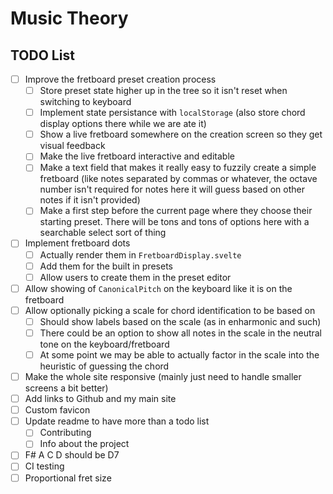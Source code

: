 # Music Theory

## TODO List

- [ ] Improve the fretboard preset creation process
  - [ ] Store preset state higher up in the tree so it isn't reset when switching to keyboard
  - [ ] Implement state persistance with `localStorage` (also store chord display options there while we are ate it)
  - [ ] Show a live fretboard somewhere on the creation screen so they get visual feedback
  - [ ] Make the live fretboard interactive and editable
  - [ ] Make a text field that makes it really easy to fuzzily create a simple fretboard (like notes separated by commas or whatever, the octave number isn't required for notes here it will guess based on other notes if it isn't provided)
  - [ ] Make a first step before the current page where they choose their starting preset. There will be tons and tons of options here with a searchable select sort of thing
- [ ] Implement fretboard dots
  - [ ] Actually render them in `FretboardDisplay.svelte`
  - [ ] Add them for the built in presets
  - [ ] Allow users to create them in the preset editor
- [ ] Allow showing of `CanonicalPitch` on the keyboard like it is on the fretboard
- [ ] Allow optionally picking a scale for chord identification to be based on
  - [ ] Should show labels based on the scale (as in enharmonic and such)
  - [ ] There could be an option to show all notes in the scale in the neutral tone on the keyboard/fretboard
  - [ ] At some point we may be able to actually factor in the scale into the heuristic of guessing the chord
- [ ] Make the whole site responsive (mainly just need to handle smaller screens a bit better)
- [ ] Add links to Github and my main site
- [ ] Custom favicon
- [ ] Update readme to have more than a todo list
  - [ ] Contributing
  - [ ] Info about the project
- [ ] F# A C D should be D7
- [ ] CI testing
- [ ] Proportional fret size
